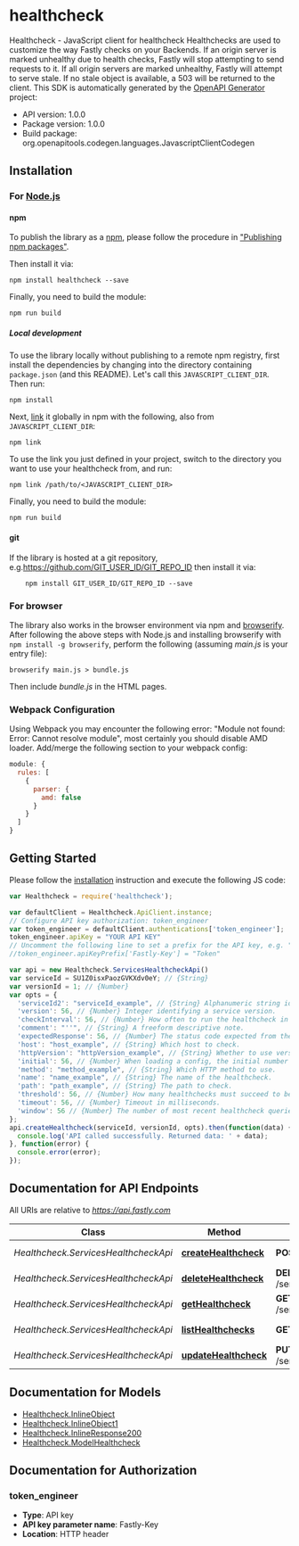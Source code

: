 # healthcheck

Healthcheck - JavaScript client for healthcheck
Healthchecks are used to customize the way Fastly checks on your Backends. If an origin server is marked unhealthy due to health checks, Fastly will stop attempting to send requests to it. If all origin servers are marked unhealthy, Fastly will attempt to serve stale. If no stale object is available, a 503 will be returned to the client.
This SDK is automatically generated by the [OpenAPI Generator](https://openapi-generator.tech) project:

- API version: 1.0.0
- Package version: 1.0.0
- Build package: org.openapitools.codegen.languages.JavascriptClientCodegen

## Installation

### For [Node.js](https://nodejs.org/)

#### npm

To publish the library as a [npm](https://www.npmjs.com/), please follow the procedure in ["Publishing npm packages"](https://docs.npmjs.com/getting-started/publishing-npm-packages).

Then install it via:

```shell
npm install healthcheck --save
```

Finally, you need to build the module:

```shell
npm run build
```

##### Local development

To use the library locally without publishing to a remote npm registry, first install the dependencies by changing into the directory containing `package.json` (and this README). Let's call this `JAVASCRIPT_CLIENT_DIR`. Then run:

```shell
npm install
```

Next, [link](https://docs.npmjs.com/cli/link) it globally in npm with the following, also from `JAVASCRIPT_CLIENT_DIR`:

```shell
npm link
```

To use the link you just defined in your project, switch to the directory you want to use your healthcheck from, and run:

```shell
npm link /path/to/<JAVASCRIPT_CLIENT_DIR>
```

Finally, you need to build the module:

```shell
npm run build
```

#### git

If the library is hosted at a git repository, e.g.https://github.com/GIT_USER_ID/GIT_REPO_ID
then install it via:

```shell
    npm install GIT_USER_ID/GIT_REPO_ID --save
```

### For browser

The library also works in the browser environment via npm and [browserify](http://browserify.org/). After following
the above steps with Node.js and installing browserify with `npm install -g browserify`,
perform the following (assuming *main.js* is your entry file):

```shell
browserify main.js > bundle.js
```

Then include *bundle.js* in the HTML pages.

### Webpack Configuration

Using Webpack you may encounter the following error: "Module not found: Error:
Cannot resolve module", most certainly you should disable AMD loader. Add/merge
the following section to your webpack config:

```javascript
module: {
  rules: [
    {
      parser: {
        amd: false
      }
    }
  ]
}
```

## Getting Started

Please follow the [installation](#installation) instruction and execute the following JS code:

```javascript
var Healthcheck = require('healthcheck');

var defaultClient = Healthcheck.ApiClient.instance;
// Configure API key authorization: token_engineer
var token_engineer = defaultClient.authentications['token_engineer'];
token_engineer.apiKey = "YOUR API KEY"
// Uncomment the following line to set a prefix for the API key, e.g. "Token" (defaults to null)
//token_engineer.apiKeyPrefix['Fastly-Key'] = "Token"

var api = new Healthcheck.ServicesHealthcheckApi()
var serviceId = SU1Z0isxPaozGVKXdv0eY; // {String} 
var versionId = 1; // {Number} 
var opts = {
  'serviceId2': "serviceId_example", // {String} Alphanumeric string identifying the service.
  'version': 56, // {Number} Integer identifying a service version.
  'checkInterval': 56, // {Number} How often to run the healthcheck in milliseconds.
  'comment': "''", // {String} A freeform descriptive note.
  'expectedResponse': 56, // {Number} The status code expected from the host.
  'host': "host_example", // {String} Which host to check.
  'httpVersion': "httpVersion_example", // {String} Whether to use version 1.0 or 1.1 HTTP.
  'initial': 56, // {Number} When loading a config, the initial number of probes to be seen as OK.
  'method': "method_example", // {String} Which HTTP method to use.
  'name': "name_example", // {String} The name of the healthcheck.
  'path': "path_example", // {String} The path to check.
  'threshold': 56, // {Number} How many healthchecks must succeed to be considered healthy.
  'timeout': 56, // {Number} Timeout in milliseconds.
  'window': 56 // {Number} The number of most recent healthcheck queries to keep for this healthcheck.
};
api.createHealthcheck(serviceId, versionId, opts).then(function(data) {
  console.log('API called successfully. Returned data: ' + data);
}, function(error) {
  console.error(error);
});


```

## Documentation for API Endpoints

All URIs are relative to *https://api.fastly.com*

Class | Method | HTTP request | Description
------------ | ------------- | ------------- | -------------
*Healthcheck.ServicesHealthcheckApi* | [**createHealthcheck**](docs/ServicesHealthcheckApi.md#createHealthcheck) | **POST** /service/{service_id}/version/{version_id}/healthcheck | Create a healthcheck
*Healthcheck.ServicesHealthcheckApi* | [**deleteHealthcheck**](docs/ServicesHealthcheckApi.md#deleteHealthcheck) | **DELETE** /service/{service_id}/version/{version_id}/healthcheck/{healthcheck_name} | Delete a healthcheck
*Healthcheck.ServicesHealthcheckApi* | [**getHealthcheck**](docs/ServicesHealthcheckApi.md#getHealthcheck) | **GET** /service/{service_id}/version/{version_id}/healthcheck/{healthcheck_name} | Get a healthcheck
*Healthcheck.ServicesHealthcheckApi* | [**listHealthchecks**](docs/ServicesHealthcheckApi.md#listHealthchecks) | **GET** /service/{service_id}/version/{version_id}/healthcheck | List healthchecks
*Healthcheck.ServicesHealthcheckApi* | [**updateHealthcheck**](docs/ServicesHealthcheckApi.md#updateHealthcheck) | **PUT** /service/{service_id}/version/{version_id}/healthcheck/{healthcheck_name} | Update a healthcheck


## Documentation for Models

 - [Healthcheck.InlineObject](docs/InlineObject.md)
 - [Healthcheck.InlineObject1](docs/InlineObject1.md)
 - [Healthcheck.InlineResponse200](docs/InlineResponse200.md)
 - [Healthcheck.ModelHealthcheck](docs/ModelHealthcheck.md)


## Documentation for Authorization



### token_engineer


- **Type**: API key
- **API key parameter name**: Fastly-Key
- **Location**: HTTP header

